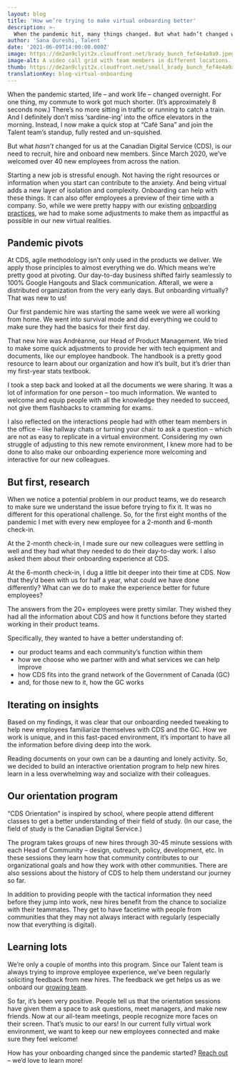 ```yaml
---
layout: blog
title: 'How we’re trying to make virtual onboarding better'
description: >-
  When the pandemic hit, many things changed. But what hadn’t changed was how CDS was continuously welcoming new employees to the team. Read how we adapted to this virtual reality to onboard new team members.
author: 'Sana Qureshi, Talent '
date: '2021-06-09T14:00:00.000Z'
image: https://de2an9clyit2x.cloudfront.net/brady_bunch_fef4e4a9a9.jpeg
image-alt: A video call grid with team members in different locations. They’re waving and interacting with each other.
thumb: https://de2an9clyit2x.cloudfront.net/small_brady_bunch_fef4e4a9a9.jpeg
translationKey: blog-virtual-onboarding
---
```

When the pandemic started, life – and work life – changed overnight. For one thing, my commute to work got much shorter. (It’s approximately 8 seconds now.) There’s no more sitting in traffic or running to catch a train. And I definitely don’t miss ‘sardine-ing’ into the office elevators in the morning. Instead, I now make a quick stop at “Café Sana” and join the Talent team’s standup, fully rested and un-squished. 

But what *hasn’t* changed for us at the Canadian Digital Service (CDS), is our need to recruit, hire and onboard new members. Since March 2020, we’ve welcomed over 40 new employees from across the nation.

Starting a new job is stressful enough. Not having the right resources or information when you start can contribute to the anxiety. And being virtual adds a new layer of isolation and complexity. Onboarding can help with these things. It can also offer employees a preview of their time with a company. So, while we were pretty happy with our existing [onboarding practices](https://digital.canada.ca/2019/07/29/making-a-great-first-impression-onboarding-matters/), we had to make some adjustments to make them as impactful as possible in our new virtual realities. 

## Pandemic pivots

At CDS, agile methodology isn’t only used in the products we deliver. We apply those principles to almost everything we do. Which means we’re pretty good at pivoting. Our day-to-day business shifted fairly seamlessly to 100% Google Hangouts and Slack communication. Afterall, we were a distributed organization from the very early days.  But onboarding virtually? That was new to us! 

Our first pandemic hire was starting the same week we were all working from home. We went into survival mode and did everything we could to make sure they had the basics for their first day.

That new hire was Andréanne, our Head of Product Management. We tried to make some quick adjustments to provide her with tech equipment and documents, like our employee handbook. The handbook is a pretty good resource to learn about our organization and how it’s built, but it’s drier than my first-year stats textbook. 

I took a step back and looked at all the documents we were sharing. It was a lot of information for one person – too much information. We wanted to welcome and equip people with all the knowledge they needed to succeed, not give them flashbacks to cramming for exams.  

I also reflected on the interactions people had with other team members in the office –  like hallway chats or turning your chair to ask a question – which are not as easy to replicate in a virtual environment. Considering my own struggle of adjusting to this new remote environment, I knew more had to be done to also make our onboarding experience more welcoming and interactive for our new colleagues.

## But first, research

When we notice a potential problem in our product teams, we do research to make sure we understand the issue before trying to fix it. It was no different for this operational challenge. So, for the first eight months of the pandemic I met with every new employee for a 2-month and 6-month check-in.  

At the 2-month check-in, I made sure our new colleagues were settling in well and they had what they needed to do their day-to-day work. I also asked them about their onboarding experience at CDS. 

At the 6-month check-in, I dug a little bit deeper into their time at CDS. Now that they’d been with us for half a year, what could we have done differently? What can we do to make the experience better for future employees? 

The answers from the 20+ employees were pretty similar. They wished they had all the information about CDS and how it functions before they started working in their product teams. 

Specifically, they wanted to have a better understanding of:
* our product teams and each community’s function within them
* how we choose who we partner with and what services we can help improve
* how CDS fits into the grand network of the Government of Canada (GC)
* and, for those new to it, how the GC works 

## Iterating on insights

Based on my findings, it was clear that our onboarding needed tweaking to help new employees familiarize themselves with CDS and the GC. How we work is unique, and in this fast-paced environment, it’s important to have all the information before diving deep into the work. 

Reading documents on your own can be a daunting and lonely activity. So, we decided to build an interactive orientation program to help new hires learn in a less overwhelming way and socialize with their colleagues.  

## Our orientation program

“CDS Orientation” is inspired by school, where people attend different classes to get a better understanding of their field of study. (In our case, the field of study is the Canadian Digital Service.) 

The program takes groups of new hires through 30-45 minute sessions with each Head of Community – design, outreach, policy, development, etc. In these sessions they learn how that community contributes to our organizational goals and how they work with other communities. There are also sessions about the history of CDS to help them understand our journey so far.

In addition to providing people with the tactical information they need before they jump into work, new hires benefit from the chance to socialize with their teammates. They get to have facetime with people from communities that they may not always interact with regularly (especially now that everything is digital). 

## Learning lots

We’re only a couple of months into this program. Since our Talent team is always trying to improve employee experience, we’ve been regularly soliciting feedback from new hires. The feedback we get helps us as we onboard our [growing team](https://digital.canada.ca/join-our-team/).

So far, it’s been very positive. People tell us that the orientation sessions have given them a space to ask questions, meet managers, and make new friends. Now at our all-team meetings, people recognize more faces on their screen. That’s music to our ears! In our current fully virtual work environment, we want to keep our new employees connected and make sure they feel welcome!

How has your onboarding changed since the pandemic started? [Reach out](mailto:sana.qureshi@cds-snc.ca) – we’d love to learn more! 

